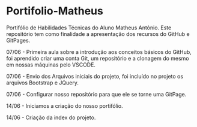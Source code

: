 # Portifolio-Matheus
Portifólio de Habilidades Técnicas do Aluno Matheus Antônio.
Este repositório tem como finalidade a apresentação dos recursos do GitHub e GitPages.

07/06 - Primeira aula sobre a introdução aos conceitos básicos do GitHub, foi aprendido criar uma conta Git, um repositório e a clonagem do mesmo em nossas máquinas pelo VSCODE.

07/06 - Envio dos Arquivos iniciais do projeto, foi incluído no projeto os arquivos Bootstrap e JQuery.

07/06 - Configurar nosso repositório para que ele se torne uma GitPage.

14/06 - Iniciamos a criação do nosso portifólio.

14/06 - Criação da index do projeto.